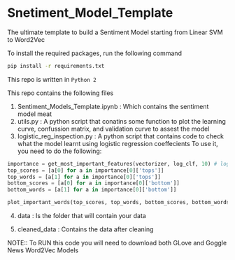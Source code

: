 # Snetiment_Model_Template
The ultimate template to build a Sentiment Model starting from Linear SVM to Word2Vec 

To install the required packages, run the following command
```bash
pip install -r requirements.txt
```
This repo is written in ``` Python 2 ```

This repo contains the following files

1. Sentiment_Models_Template.ipynb :
	Which contains the sentiment model meat
2. utils.py :
	A python script that conatins some function to plot the learning curve, confussion matrix, and validation curve to assest the model
3. logistic_reg_inspection.py :
	A python script that contains code to check what the model learnt using logistic regression coeffecients
        To use it, you need to do the following:
			
```python
importance = get_most_important_features(vectorizer, log_clf, 10) # log_clf is the LogisitcRegressin Model
top_scores = [a[0] for a in importance[0]['tops']]
top_words = [a[1] for a in importance[0]['tops']]
bottom_scores = [a[0] for a in importance[0]['bottom']]
bottom_words = [a[1] for a in importance[0]['bottom']]

plot_important_words(top_scores, top_words, bottom_scores, bottom_words, "Most important words for Sentiment")
```
	
4. data :
	Is the folder that will contain your data
	   
5. cleaned_data :
	Contains the data after cleaning

NOTE:: To RUN this code you will need to download both GLove and Goggle News Word2Vec Models

